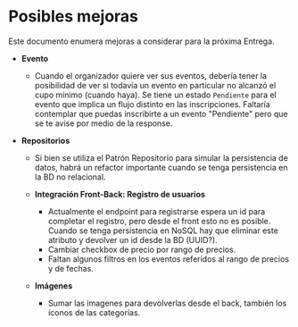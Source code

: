 # Posibles mejoras 

Este documento enumera mejoras a considerar para la próxima Entrega.

- **Evento**
    - Cuando el organizador quiere ver sus eventos, debería tener la posibilidad de ver si todavía un evento en particular no alcanzó el cupo mínimo (cuando haya). Se tiene un estado `Pendiente` para el evento que implica un flujo distinto en las inscripciones. Faltaría contemplar que puedas inscribirte a un evento "Pendiente" pero que se te avise por medio de la response.

- **Repositorios**
  - Si bien se utiliza el Patrón Repositorio para simular la persistencia de datos, habrá un refactor importante cuando se tenga persistencia en la BD no relacional. 

  - **Integración Front-Back: Registro de usuarios**
    - Actualmente el endpoint para registrarse espera un id para completar el registro, pero desde el front esto no es posible. Cuando se tenga persistencia en NoSQL hay que eliminar este atributo y devolver un id desde la BD (UUID?).
    - Cambiar checkbox de precio por rango de precios.
    - Faltan algunos filtros en los eventos referidos al rango de precios y de fechas. 

  - **Imágenes**
    - Sumar las imagenes para devolverlas desde el back, también los íconos de las categorías.
  


